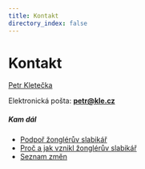 ```yaml
---
title: Kontakt
directory_index: false
---
```


# Kontakt

[Petr Kletečka](https://petr.kle.cz/)

Elektronická pošta: **[petr@kle.cz](mailto:petr@kle.cz?subject=Žonglování)**

##### Kam dál

- [Podpoř žonglérův slabikář](/podpor-zongleruv-slabikar.html "Podpořit žonglérův slabikář")
- [Proč a jak vznikl žonglérův slabikář](/proc-a-jak.html "Proč a jak vznikl žonglérův slabikář")
- [Seznam změn](https://github.com/petrkle/zongleruv-slabikar/commits/master "Změny v žonglérově slabikáři")
